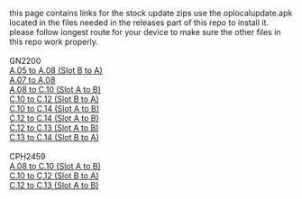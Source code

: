 this page contains links for the stock update zips use the oplocalupdate.apk located in the files needed in the releases part of this repo to install it. please follow longest route for your device to make sure the other files in this repo work properly.
<br><br>GN2200
<br>[A.05 to A.08 (Slot B to A)](https://android.googleapis.com/packages/ota-api/package/7c03412131629ed3f7a263643bc0f09756560236.zip)
<br>[A.07 to A.08](https://android.googleapis.com/packages/ota-api/package/553926f53f74b69b930f33683f9f37f8f61952f7.zip)
<br>[A.08 to C.10 (Slot A to B)](https://android.googleapis.com/packages/ota-api/package/551a9697737e4658bcca45515dab70c9df1b9e21.zip)
<br>[C.10 to C.12 (Slot B to A)](https://android.googleapis.com/packages/ota-api/package/c2f51e214094eafc5482703b80aad4225583b937.zip)
<br>[C.10 to C.14 (Slot A to B)](https://android.googleapis.com/packages/ota-api/package/dcfa6ee06760b2cf4f759081bea95f44d588cc69.zip)
<br>[C.12 to C.14 (Slot A to B)](https://android.googleapis.com/packages/ota-api/package/f3e9c65836059dee5bad108453155f7190cb73b9.zip)
<br>[C.12 to C.13 (Slot A to B)](https://android.googleapis.com/packages/ota-api/package/a0a1e2c3ec957c4767422ee72707952614f45287.zip)
<br>[C.13 to C.14 (Slot B to A)](https://android.googleapis.com/packages/ota-api/package/d19b36461c2d2ed5f5b6fa13401c13528b69f3a5.zip)
<br><br>CPH2459
<br>[A.08 to C.10 (Slot A to B)](https://android.googleapis.com/packages/ota-api/package/53dc26b45c12d65e6a356a19580dbeddce3919a6.zip)
<br>[C.10 to C.12 (Slot B to A)](https://android.googleapis.com/packages/ota-api/package/098417a42ffe600ecd57102c0a2614331d9aeda1.zip)
<br>[C.12 to C.13 (Slot A to B)](https://android.googleapis.com/packages/ota-api/package/ea592f691a73d53a36574748c9af2b7911b7894a.zip)
